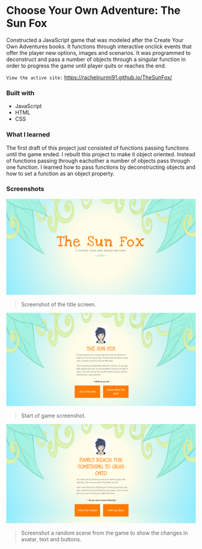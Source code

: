 # Choose Your Own Adventure: The Sun Fox

Constructed a JavaScript game that was modeled after the Create Your Own Adventures books. It functions through interactive onclick events that offer the player new options, images and scenarios. 
It was programmed to deconstruct and pass a number of objects through a singular function in order to progress the game until player quits or reaches the end.

`View the active site:` https://rachelnurmi91.github.io/TheSunFox/

### Built with
- JavaScript
- HTML
- CSS

### What I learned
The first draft of this project just consisted of functions passing functions until the game ended. I rebuilt this project to make it object oriented. Instead of functions passing through eachother a number of objects pass through one function. I learned how to pass functions by deconstructing objects and how to set a function as an object property.

### Screenshots
![Game Screenshot](screenshots/SunFoxScreenShotTitle.png)
> Screenshot of the title screen.


![Game Screenshot](screenshots/SunFoxScreenShot.png)
> Start of game screenshot.


![Game Screenshot](screenshots/SunFoxScreenShot2.png)
> Screenshot a random scene from the game to show the changes in avatar, text and buttons.

